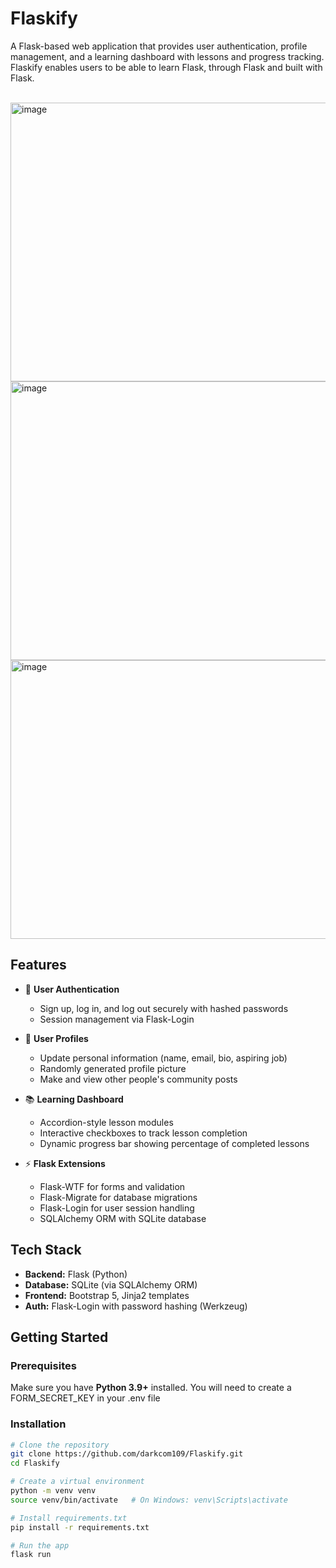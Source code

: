 # Flaskify  

A Flask-based web application that provides user authentication, profile management, and a learning dashboard with lessons and progress tracking.
Flaskify enables users to be able to learn Flask, through Flask and built with Flask.

<br>
<img width="959" height="446" alt="image" src="https://github.com/user-attachments/assets/78387b00-0aa6-4a74-aabd-afa3498e6c84" />
<br>
<img width="959" height="446" alt="image" src="https://github.com/user-attachments/assets/48091c89-92a0-4387-8b7c-fb88c3826302" />
<br>
<img width="959" height="446" alt="image" src="https://github.com/user-attachments/assets/4af4525f-f8cf-434b-a252-33253545d099" />
<br>

## Features  

- 🔑 **User Authentication**  
  - Sign up, log in, and log out securely with hashed passwords  
  - Session management via Flask-Login  

- 👤 **User Profiles**  
  - Update personal information (name, email, bio, aspiring job)  
  - Randomly generated profile picture
  - Make and view other people's community posts

- 📚 **Learning Dashboard**  
  - Accordion-style lesson modules  
  - Interactive checkboxes to track lesson completion  
  - Dynamic progress bar showing percentage of completed lessons  

- ⚡ **Flask Extensions**  
  - Flask-WTF for forms and validation  
  - Flask-Migrate for database migrations  
  - Flask-Login for user session handling  
  - SQLAlchemy ORM with SQLite database  

## Tech Stack  

- **Backend:** Flask (Python)  
- **Database:** SQLite (via SQLAlchemy ORM)  
- **Frontend:** Bootstrap 5, Jinja2 templates  
- **Auth:** Flask-Login with password hashing (Werkzeug)  

## Getting Started  

### Prerequisites  
Make sure you have **Python 3.9+** installed.
You will need to create a FORM_SECRET_KEY in your .env file

### Installation  

```bash
# Clone the repository
git clone https://github.com/darkcom109/Flaskify.git
cd Flaskify

# Create a virtual environment
python -m venv venv
source venv/bin/activate   # On Windows: venv\Scripts\activate

# Install requirements.txt
pip install -r requirements.txt

# Run the app
flask run
